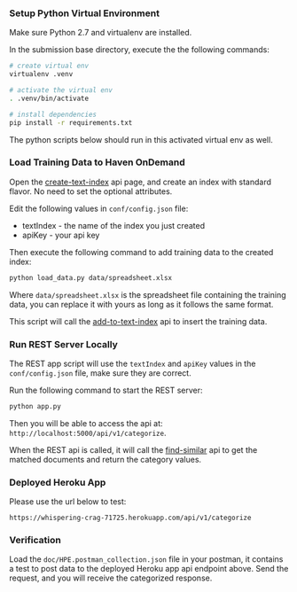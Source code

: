 ### Setup Python Virtual Environment
Make sure Python 2.7 and virtualenv are installed. 

In the submission base directory, execute the the following commands:
```sh
# create virtual env
virtualenv .venv

# activate the virtual env
. .venv/bin/activate

# install dependencies
pip install -r requirements.txt
```

The python scripts below should run in this activated virtual env as well.

### Load Training Data to Haven OnDemand
Open the [create-text-index](https://dev.havenondemand.com/apis/createtextindex#try) api page, and create an index with standard flavor. 
No need to set the optional attributes.

Edit the following values in `conf/config.json` file:
* textIndex - the name of the index you just created
* apiKey - your api key

Then execute the following command to add training data to the created index:
```sh
python load_data.py data/spreadsheet.xlsx
```

Where `data/spreadsheet.xlsx` is the spreadsheet file containing the training data, you can replace it with yours as long as it follows the same format.

This script will call the [add-to-text-index](https://dev.havenondemand.com/apis/addtotextindex#overview) api to insert the training data.

### Run REST Server Locally
The REST app script will use the `textIndex` and `apiKey` values in the `conf/config.json` file, make sure they are correct. 

Run the following command to start the REST server:
```sh
python app.py
```
Then you will be able to access the api at: `http://localhost:5000/api/v1/categorize`. 

When the REST api is called, it will call the [find-similar](https://dev.havenondemand.com/apis/findsimilar#overview) api to get the matched documents and return the category values.

### Deployed Heroku App
Please use the url below to test:
```
https://whispering-crag-71725.herokuapp.com/api/v1/categorize
```

### Verification
Load the `doc/HPE.postman_collection.json` file in your postman, it contains a test to post data to the deployed Heroku app api endpoint above. 
Send the request, and you will receive the categorized response. 
